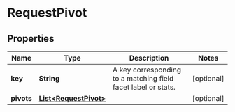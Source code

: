 
# RequestPivot

## Properties
Name | Type | Description | Notes
------------ | ------------- | ------------- | -------------
**key** | **String** | A key corresponding to a matching field facet label or stats. |  [optional]
**pivots** | [**List&lt;RequestPivot&gt;**](RequestPivot.md) |  |  [optional]



